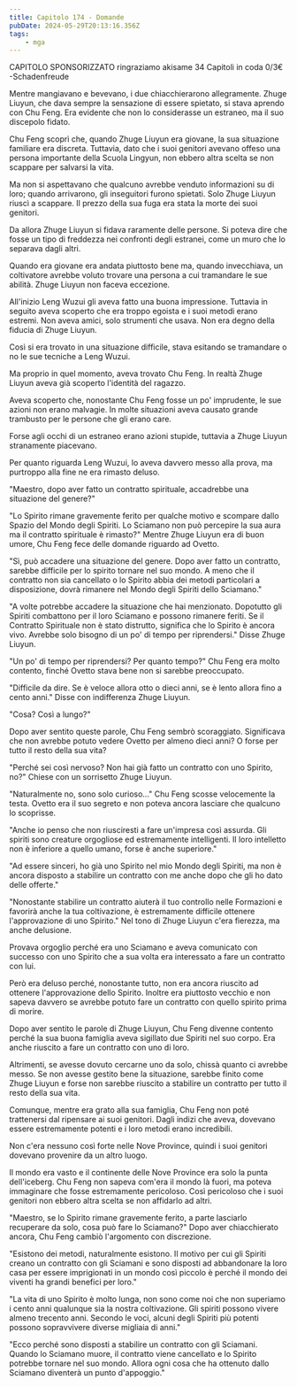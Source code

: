 ```yaml
---
title: Capitolo 174 - Domande
pubDate: 2024-05-29T20:13:16.356Z
tags:
    - mga
---
```



CAPITOLO SPONSORIZZATO ringraziamo akisame
34 Capitoli in coda 0/3€
-Schadenfreude


Mentre mangiavano e bevevano, i due chiacchierarono allegramente. Zhuge Liuyun, che dava sempre la sensazione di essere spietato, si stava aprendo con Chu Feng. Era evidente che non lo considerasse un estraneo, ma il suo discepolo fidato.


Chu Feng scoprì che, quando Zhuge Liuyun era giovane, la sua situazione familiare era discreta.
Tuttavia, dato che i suoi genitori avevano offeso una persona importante della Scuola Lingyun, non ebbero altra scelta se non scappare per salvarsi la vita.


Ma non si aspettavano che qualcuno avrebbe venduto informazioni su di loro; quando arrivarono, gli inseguitori furono spietati.
Solo Zhuge Liuyun riuscì a scappare. Il prezzo della sua fuga era stata la morte dei suoi genitori.


Da allora Zhuge Liuyun si fidava raramente delle persone. Si poteva dire che fosse un tipo di freddezza nei confronti degli estranei, come un muro che lo separava dagli altri.


Quando era giovane era andata piuttosto bene ma, quando invecchiava, un coltivatore avrebbe voluto trovare una persona a cui tramandare le sue abilità.
Zhuge Liuyun non faceva eccezione.


All'inizio Leng Wuzui gli aveva fatto una buona impressione. Tuttavia in seguito aveva scoperto che era troppo egoista e i suoi metodi erano estremi. Non aveva amici, solo strumenti che usava. Non era degno della fiducia di Zhuge Liuyun.


Così si era trovato in una situazione difficile, stava esitando se tramandare o no le sue tecniche a Leng Wuzui.


Ma proprio in quel momento, aveva trovato Chu Feng. In realtà Zhuge Liuyun aveva già scoperto l'identità del ragazzo.


Aveva scoperto che, nonostante Chu Feng fosse un po' imprudente, le sue azioni non erano malvagie. In molte situazioni aveva causato grande trambusto per le persone che gli erano care.


Forse agli occhi di un estraneo erano azioni stupide, tuttavia a Zhuge Liuyun stranamente piacevano.


Per quanto riguarda Leng Wuzui, lo aveva davvero messo alla prova, ma purtroppo alla fine ne era rimasto deluso.


"Maestro, dopo aver fatto un contratto spirituale, accadrebbe una situazione del genere?"


"Lo Spirito rimane gravemente ferito per qualche motivo e scompare dallo Spazio del Mondo degli Spiriti. Lo Sciamano non può percepire la sua aura ma il contratto spirituale è rimasto?" Mentre Zhuge Liuyun era di buon umore, Chu Feng fece delle domande riguardo ad Ovetto.


"Sì, può accadere una situazione del genere. Dopo aver fatto un contratto, sarebbe difficile per lo spirito tornare nel suo mondo. A meno che il contratto non sia cancellato o lo Spirito abbia dei metodi particolari a disposizione, dovrà rimanere nel Mondo degli Spiriti dello Sciamano."


"A volte potrebbe accadere la situazione che hai menzionato. Dopotutto gli Spiriti combattono per il loro Sciamano e possono rimanere feriti. Se il Contratto Spirituale non è stato distrutto, significa che lo Spirito è ancora vivo. Avrebbe solo bisogno di un po' di tempo per riprendersi." Disse Zhuge Liuyun.


"Un po' di tempo per riprendersi? Per quanto tempo?" Chu Feng era molto contento, finché Ovetto stava bene non si sarebbe preoccupato.


"Difficile da dire. Se è veloce allora otto o dieci anni, se è lento allora fino a cento anni." Disse con indifferenza Zhuge Liuyun.


"Cosa? Così a lungo?"


Dopo aver sentito queste parole, Chu Feng sembrò scoraggiato. Significava che non avrebbe potuto vedere Ovetto per almeno dieci anni? O forse per tutto il resto della sua vita?


"Perché sei così nervoso? Non hai già fatto un contratto con uno Spirito, no?" Chiese con un sorrisetto Zhuge Liuyun.


"Naturalmente no, sono solo curioso..." Chu Feng scosse velocemente la testa. Ovetto era il suo segreto e non poteva ancora lasciare che qualcuno lo scoprisse.


"Anche io penso che non riusciresti a fare un'impresa così assurda. Gli spiriti sono creature orgogliose ed estremamente intelligenti. Il loro intelletto non è inferiore a quello umano, forse è anche superiore."


"Ad essere sinceri, ho già uno Spirito nel mio Mondo degli Spiriti, ma non è ancora disposto a stabilire un contratto con me anche dopo che gli ho dato delle offerte."


"Nonostante stabilire un contratto aiuterà il tuo controllo nelle Formazioni e favorirà anche la tua coltivazione, è estremamente difficile ottenere l'approvazione di uno Spirito." Nel tono di Zhuge Liuyun c'era fierezza, ma anche delusione.


Provava orgoglio perché era uno Sciamano e aveva comunicato con successo con uno Spirito che a sua volta era interessato a fare un contratto con lui.


Però era deluso perché, nonostante tutto, non era ancora riuscito ad ottenere l'approvazione dello Spirito. Inoltre era piuttosto vecchio e non sapeva davvero se avrebbe potuto fare un contratto con quello spirito prima di morire.


Dopo aver sentito le parole di Zhuge Liuyun, Chu Feng divenne contento perché la sua buona famiglia aveva sigillato due Spiriti nel suo corpo. Era anche riuscito a fare un contratto con uno di loro.


Altrimenti, se avesse dovuto cercarne uno da solo, chissà quanto ci avrebbe messo. Se non avesse gestito bene la situazione, sarebbe finito come Zhuge Liuyun e forse non sarebbe riuscito a stabilire un contratto per tutto il resto della sua vita.


Comunque, mentre era grato alla sua famiglia, Chu Feng non poté trattenersi dal ripensare ai suoi genitori. Dagli indizi che aveva, dovevano essere estremamente potenti e i loro metodi erano incredibili.


Non c'era nessuno così forte nelle Nove Province, quindi i suoi genitori dovevano provenire da un altro luogo.


Il mondo era vasto e il continente delle Nove Province era solo la punta dell'iceberg. Chu Feng non sapeva com'era il mondo là fuori, ma poteva immaginare che fosse estremamente pericoloso. Così pericoloso che i suoi genitori non ebbero altra scelta se non affidarlo ad altri.


"Maestro, se lo Spirito rimane gravemente ferito, a parte lasciarlo recuperare da solo, cosa può fare lo Sciamano?" Dopo aver chiacchierato ancora, Chu Feng cambiò l'argomento con discrezione.


"Esistono dei metodi, naturalmente esistono. Il motivo per cui gli Spiriti creano un contratto con gli Sciamani e sono disposti ad abbandonare la loro casa per essere imprigionati in un mondo così piccolo è perché il mondo dei viventi ha grandi benefici per loro."


"La vita di uno Spirito è molto lunga, non sono come noi che non superiamo i cento anni qualunque sia la nostra coltivazione. Gli spiriti possono vivere almeno trecento anni. Secondo le voci, alcuni degli Spiriti più potenti possono sopravvivere diverse migliaia di anni."


"Ecco perché sono disposti a stabilire un contratto con gli Sciamani. Quando lo Sciamano muore, il contratto viene cancellato e lo Spirito potrebbe tornare nel suo mondo. Allora ogni cosa che ha ottenuto dallo Sciamano diventerà un punto d'appoggio."





